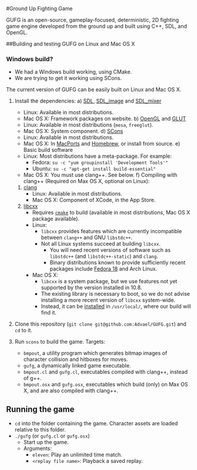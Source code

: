 #Ground Up Fighting Game 

GUFG is an open-source,
           gameplay-focused,
           deterministic,
           2D fighting game engine
        developed from the ground up and
        built using C++, SDL, and OpenGL.

##Building and testing GUFG on Linux and Mac OS X

### Windows build?

* We had a Windows build working, using CMake.
* We are trying to get it working using SCons.

The current version of GUFG can be easily built on Linux and Mac OS X.

1. Install the dependencies:
  a) [SDL](http://www.libsdl.org/download-1.2.php),
     [SDL\_image](http://www.libsdl.org/projects/SDL_image/) and
     [SDL\_mixer](http://www.libsdl.org/projects/SDL_mixer/)
      * Linux: Available in most distributions.
      * Mac OS X: Framework packages on website.
  b) [OpenGL](http://www.opengl.org/wiki/Getting_Started#Linux) and 
     [GLUT](http://freeglut.sourceforge.net/)
      * Linux: Available in most distributions (`mesa`, `freeglut`).
      * Mac OS X: System component.
  d) [SCons](http://www.scons.org/)
      * Linux: Available in most distributions.
      * Mac OS X: In [MacPorts](http://www.macports.org/) and
                     [Homebrew](http://mxcl.github.com/homebrew/),
                  or install from source.
  e) Basic build software
      * Linux: Most distributions have a meta-package. For example:
        * Fedora: `su -c "yum groupinstall 'Development Tools'"`
        * Ubuntu: `su -c "apt-get install build-essential"`
      * Mac OS X: You must use clang++. See below.
  f) Compiling with clang++ (Required on Max OS X, optional on Linux):
      1. [clang](http://clang.llvm.org/)
          * Linux: Available in most distributions.
          * Mac OS X: Component of XCode, in the App Store.
      2. [libcxx](http://libcxx.llvm.org/)
          * Requires [`cmake`](http://www.cmake.org/) to build
            (available in most distributions,
             Mac OS X package available).
          * Linux:
            * `libcxx` provides features which are currently
              incompatible between `clang++` and GNU `libstdc++`.
            * Not all Linux systems succeed at building `libcxx`.
              * You will need recent versions of software such as
              `libstdc++` (and `libstdc++-static`) and `clang`.
              * Binary distributions known to provide
                sufficiently recent packages include
                [Fedora 18](docs/libcxx-fedora.md) and Arch Linux.
          * Mac OS X:
            * `libcxx` is a system package, but we use features
              not yet supported by the version installed in 10.8.
            * The existing library is necessary to boot,
              so we do not advise installing a more recent version
              of `libcxx` system-wide.
            * Instead, it can be [installed](docs/libcxx-mac.md)
              in `/usr/local/`, where our build will find it.

2. Clone this repository
  (`git clone git@github.com:Advael/GUFG.git`) and `cd` to it.

3. Run `scons` to build the game. Targets:
   * `bmpout`,
      a utility program which generates bitmap images of
      character collision and hitboxes for moves.
   * `gufg`,
      a dynamically linked game executable.
   * `bmpout.cl` and `gufg.cl`,
      executables compiled with clang++, instead of g++.
   * `bmpout.osx` and `gufg.osx`,
      executables which build (only) on Max OS X, and
      are also compiled with clang++.

## Running the game
* `cd` into the folder containing the game.
   Character assets are loaded relative to this folder.
* `./gufg` (or `gufg.cl` or `gufg.osx`)
  * Start up the game.
  * Arguments:
    * `eleven`: Play an unlimited time match.
    * `<replay file name>`: Playback a saved replay.
